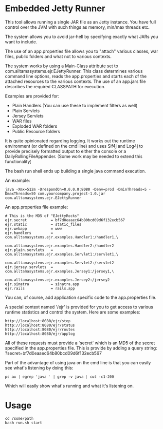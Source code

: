 # Embedded Jetty Runner

This tool allows running a single JAR file as an Jetty instance.
You have full control over the JVM with such things as memory, min/max threads etc.

The system allows you to avoid jar-hell by specifying exactly what JARs you want to include.

The use of an app.properties file allows you to "attach" various classes, war files, public folders and what not to various contexts.

The system works by using a Main-Class attribute set to com.alltamasystems.ejr.EJettyRunner.
This class determines various command line options, reads the app.properties and starts each of the attached resources to the various contexts.
The use of an app.jars file describes the required CLASSPATH for execution.

Examples are provided for:

* Plain Handlers (You can use these to implement filters as well)
* Plain Servlets
* Jersey Servlets
* WAR files
* Exploded WAR folders
* Public Resource folders

It is quite opinionated regarding logging.
It works out the runtime environment (or defined on the cmd line) and uses Slf4j and Log4j to provide precisely formatted output to either the console or a DailyRollingFileAppender.
(Some work may be needed to extend this functionality)

The bash run shell ends up building a single java command execution.

An example:

    java -Xmx=512m -DrespondOn=0.0.0.0:8080 -Denv=prod -DminThreads=5 -DmaxThreads=50 com.yourcompany.project-1.0.jar com.alltamasystems.ejr.EJettyRunner

An app.properties file example:

    # This is the MD5 of "EJettyRocks"
    ejr.secret           = bf7d0eaaec64b80bcd09d6f132ecb567
    ejr.static           = static_files
    ejr.webapp           = www
    ejr.handlers         = com.alltamasystems.ejr.examples.Handler1:/handler1,\
                           com.alltamasystems.ejr.examples.Handler2:/handler2
    ejr.plain.servlets   = com.alltamasystems.ejr.examples.Servlet1:/servlet1,\
                           com.alltamasystems.ejr.examples.Servlet2:/servlet2
    ejr.jersey.servlets  = com.alltamasystems.ejr.examples.Jersey1:/jersey1,\
                           com.alltamasystems.ejr.examples.Jersey2:/jersey2
    ejr.sinatra          = sinatra.app
    ejr.rails            = rails.app

You can, of course, add application specific code to the app.properties file.

A special context named '/ejr' is provided for you to get access to various runtime statistics and control the system.
Here are some examples:

    http://localhost:8080/ejr/stop
    http://localhost:8080/ejr/status
    http://localhost:8080/ejr/routes
    http://localhost:8080/ejr/applog

All of these requests must provide a 'secret' which is an MD5 of the secret specified in the app.properties file.
This is provide by adding a query string: ?secret=bf7d0eaaec64b80bcd09d6f132ecb567

Part of the advantage of using java on the cmd line is that you can easily see what's listening by doing this:

    ps ax | egrep 'java ' | grep -v java | cut -c1-200

Which will easily show what's running and what it's listening on.

# Usage

    cd /some/path
    bash run.sh start


